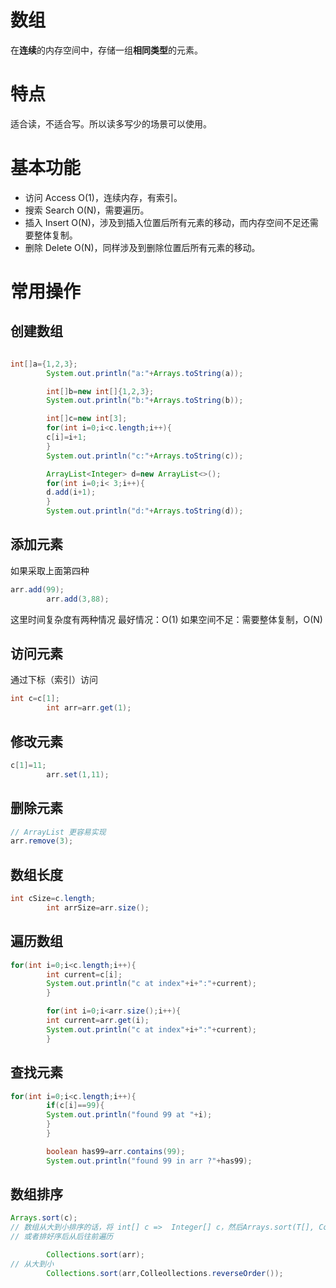 # 数组

在**连续**的内存空间中，存储一组**相同类型**的元素。

# 特点

适合读，不适合写。所以读多写少的场景可以使用。

# 基本功能

- 访问 Access O(1)，连续内存，有索引。
- 搜索 Search O(N)，需要遍历。
- 插入 Insert O(N)，涉及到插入位置后所有元素的移动，而内存空间不足还需要整体复制。
- 删除 Delete O(N)，同样涉及到删除位置后所有元素的移动。

# 常用操作

## 创建数组

```java

int[]a={1,2,3};
        System.out.println("a:"+Arrays.toString(a));

        int[]b=new int[]{1,2,3};
        System.out.println("b:"+Arrays.toString(b));

        int[]c=new int[3];
        for(int i=0;i<c.length;i++){
        c[i]=i+1;
        }
        System.out.println("c:"+Arrays.toString(c));

        ArrayList<Integer> d=new ArrayList<>();
        for(int i=0;i< 3;i++){
        d.add(i+1);
        }
        System.out.println("d:"+Arrays.toString(d));
```

## 添加元素

如果采取上面第四种

```java
arr.add(99);
        arr.add(3,88);
```

这里时间复杂度有两种情况 最好情况：O(1)
如果空间不足：需要整体复制，O(N)

## 访问元素

通过下标（索引）访问

```java
int c=c[1];
        int arr=arr.get(1);
```

## 修改元素

```java
c[1]=11;
        arr.set(1,11);
```

## 删除元素

```java
// ArrayList 更容易实现
arr.remove(3);
```

## 数组长度

```java
int cSize=c.length;
        int arrSize=arr.size();
```

## 遍历数组

```java
for(int i=0;i<c.length;i++){
        int current=c[i];
        System.out.println("c at index"+i+":"+current);
        }

        for(int i=0;i<arr.size();i++){
        int current=arr.get(i);
        System.out.println("c at index"+i+":"+current);
        }
```

## 查找元素

```java
for(int i=0;i<c.length;i++){
        if(c[i]==99){
        System.out.println("found 99 at "+i);
        }
        }

        boolean has99=arr.contains(99);
        System.out.println("found 99 in arr ?"+has99);
```

## 数组排序

```java
Arrays.sort(c);
// 数组从大到小排序的话，将 int[] c =>  Integer[] c，然后Arrays.sort(T[], Collections.reverseOrder());
// 或者排好序后从后往前遍历

        Collections.sort(arr);
// 从大到小
        Collections.sort(arr,Colleollections.reverseOrder());
```

